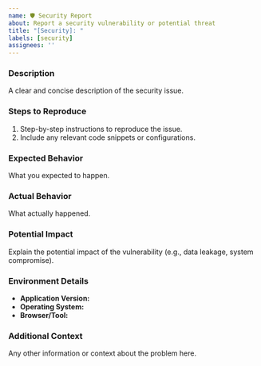 ```yaml
---
name: 🛡️ Security Report
about: Report a security vulnerability or potential threat
title: "[Security]: "
labels: [security]
assignees: ''
---
```


### Description
A clear and concise description of the security issue.

### Steps to Reproduce
1. Step-by-step instructions to reproduce the issue.
2. Include any relevant code snippets or configurations.

### Expected Behavior
What you expected to happen.

### Actual Behavior
What actually happened.

### Potential Impact
Explain the potential impact of the vulnerability (e.g., data leakage, system compromise).

### Environment Details
- **Application Version:**  
- **Operating System:**  
- **Browser/Tool:**  

### Additional Context
Any other information or context about the problem here.
